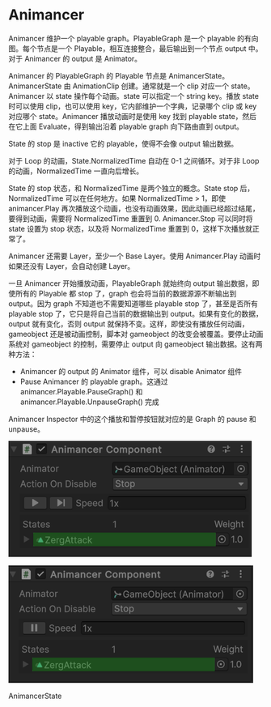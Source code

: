 # Animancer

Animancer 维护一个 playable graph。PlayableGraph 是一个 playable 的有向图。每个节点是一个 Playable，相互连接整合，最后输出到一个节点 output 中。对于 Animancer 的 output 是 Animator。

Animancer 的 PlayableGraph 的 Playable 节点是 AnimancerState。AnimancerState 由 AnimationClip 创建。通常就是一个 clip 对应一个 state。Animancer 以 state 操作每个动画。state 可以指定一个 string key。播放 state 时可以使用 clip，也可以使用 key，它内部维护一个字典，记录哪个 clip 或 key 对应哪个 state。Animancer 播放动画时是使用 key 找到 playable state，然后在它上面 Evaluate，得到输出沿着 playable graph 向下路由直到 output。

State 的 stop 是 inactive 它的 playable，使得不会像 output 输出数据。

对于 Loop 的动画，State.NormalizedTime 自动在 0-1 之间循环。对于非 Loop 的动画，NormalizedTime 一直向后增长。

State 的 stop 状态，和 NormalizedTime 是两个独立的概念。State stop 后，NormalizedTime 可以在任何地方。如果 NormalizedTime > 1，即使 animancer.Play 再次播放这个动画，也没有动画效果，因此动画已经超过结尾，要得到动画，需要将 NormalizedTime 重置到 0. Animancer.Stop 可以同时将 state 设置为 stop 状态，以及将 NormalizedTime 重置到 0，这样下次播放就正常了。

Animancer 还需要 Layer，至少一个 Base Layer。使用 Animancer.Play 动画时如果还没有 Layer，会自动创建 Layer。

一旦 Animancer 开始播放动画，PlayableGraph 就始终向 output 输出数据，即使所有的 Playable 都 stop 了，graph 也会将当前的数据源源不断输出到 output。因为 graph 不知道也不需要知道哪些 playable stop 了，甚至是否所有 playable stop 了，它只是将自己当前的数据输出到 output。如果有变化的数据，output 就有变化，否则 output 就保持不变。这样，即使没有播放任何动画，gameobject 还是被动画控制，脚本对 gameobject 的改变会被覆盖。要停止动画系统对 gameobject 的控制，需要停止 output 向 gameobject 输出数据。这有两种方法：

- Animancer 的 output 的 Animator 组件，可以 disable Animator 组件
- Pause Animancer 的 playable graph。这通过 animancer.Playable.PauseGraph() 和 animancer.Playable.UnpauseGraph() 完成

Animancer Inspector 中的这个播放和暂停按钮就对应的是 Graph 的 pause 和 unpause。

![AnimancerGraphPause](image/AnimancerGraphPause.png)

![AnimancerGraphUnpause](image/AnimancerGraphUnpause.png)

AnimancerState 
